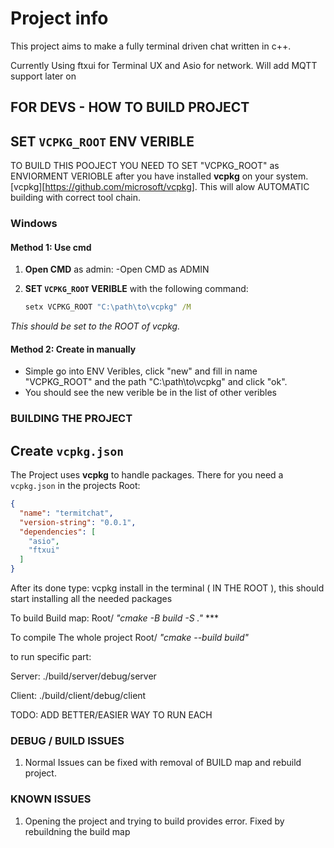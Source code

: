 # Project info
This project aims to make a fully terminal driven chat written in c++.

Currently Using ftxui for Terminal UX and Asio for network. Will add MQTT support later on

## FOR DEVS - HOW TO BUILD PROJECT

## SET `VCPKG_ROOT` ENV VERIBLE

TO BUILD THIS POOJECT YOU NEED TO SET "VCPKG_ROOT" as ENVIORMENT VERIOBLE after you have installed **vcpkg** on your system. [vcpkg][https://github.com/microsoft/vcpkg]. This will alow AUTOMATIC building with correct tool chain.

### Windows

#### Method 1: Use cmd

1. **Open CMD** as admin:
   -Open CMD as ADMIN

3. **SET `VCPKG_ROOT` VERIBLE** with the following command:

   ```cmd
   setx VCPKG_ROOT "C:\path\to\vcpkg" /M

*This should be set to the ROOT of vcpkg.*

#### Method 2: Create in manually
- Simple go into ENV Veribles, click "new" and fill in name "VCPKG_ROOT" and the path "C:\path\to\vcpkg" and click "ok".
- You should see the new verible be in the list of other veribles

### BUILDING THE PROJECT

## Create `vcpkg.json` 

The Project uses **vcpkg** to handle packages. There for you need a `vcpkg.json` in the projects Root:

```json
{
  "name": "termitchat",
  "version-string": "0.0.1",
  "dependencies": [
    "asio",
    "ftxui"
  ]
}
```

After its done type:
vcpkg install in the terminal ( IN THE ROOT ), this should start installing all the needed packages

To build Build map: Root/ *"cmake -B build -S ."*   ***

To compile The whole project Root/ *"cmake --build build"*

to run specific part: 

Server: ./build/server/debug/server

Client: ./build/client/debug/client

TODO: ADD BETTER/EASIER WAY TO RUN EACH

### DEBUG / BUILD ISSUES

1. Normal Issues can be fixed with removal of BUILD map and rebuild project.


### KNOWN ISSUES
1. Opening the project and trying to build provides error. Fixed by rebuildning the build map

